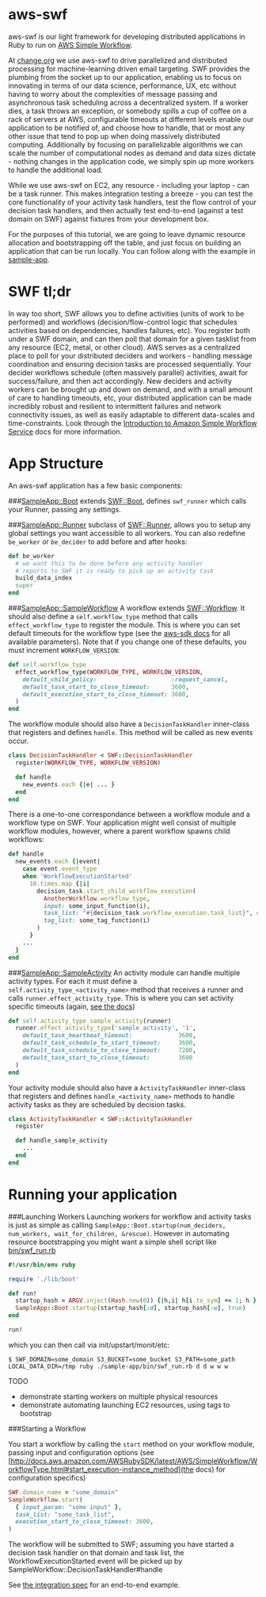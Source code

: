 aws-swf
==========

aws-swf is our light framework for developing distributed applications in Ruby to run on [AWS Simple Workflow](http://aws.amazon.com/swf/).

At [change.org](http://www.change.org) we use aws-swf to drive parallelized and distributed processing for machine-learning driven email targeting. SWF provides the plumbing from the socket up to our application, enabling us to focus on innovating in terms of our data science, performance, UX, etc without having to worry about the complexities of message passing and asynchronous task scheduling across a decentralized system. If a worker dies, a task throws an exception, or somebody spills a cup of coffee on a rack of servers at AWS, configurable timeouts at different levels enable our application to be notified of, and choose how to handle, that or most any other issue that tend to pop up when doing massively distributed computing. Additionally by focusing on parallelizable algorithms we can scale the number of computational nodes as demand and data sizes dictate - nothing changes in the application code, we simply spin up more workers to handle the additional load.

While we use aws-swf on EC2, any resource - including your laptop - can be a task runner. This makes integration testing a breeze - you can test the core functionality of your activity task handlers, test the flow control of your decision task handlers, and then actually test end-to-end (against a test domain on SWF) against fixtures from your development box.

For the purposes of this tutorial, we are going to leave dynamic resource allocation and bootstrapping off the table, and just focus on building an application that can be run locally. You can follow along with the example in [sample-app](sample-app/).

SWF tl;dr
=========
In way too short, SWF allows you to define activities (units of work to be performed) and workflows (decision/flow-control logic that schedules activities based on dependencies, handles failures, etc). You register both under a SWF domain, and can then poll that domain for a given tasklist from any resource (EC2, metal, or other cloud). AWS serves as a centralized place to poll for your distributed deciders and workers - handling message coordination and ensuring decision tasks are processed sequentially. Your decider workflows schedule (often massively parallel) activities, await for success/failure, and then act accordingly. New deciders and activity workers can be brought up and down on demand, and with a small amount of care to handling timeouts, etc, your distributed application can be made incredibly robust and resilient to intermittent failures and network connectivity issues, as well as easily adaptable to different data-scales and time-constraints. Look through the [Introduction to Amazon Simple Workflow Service](http://docs.aws.amazon.com/amazonswf/latest/developerguide/swf-dg-intro-to-swf.html) docs for more information.

App Structure
=========
An aws-swf application has a few basic components:


###[SampleApp::Boot](sample-app/lib/boot.rb)
extends [SWF::Boot](lib/swf/boot.rb), defines `swf_runner` which calls your Runner, passing any settings.

###[SampleApp::Runner](sample-app/lib/runner.rb)
subclass of [SWF::Runner](lib/swf/runner.rb), allows you to setup any global settings you want accessible to all workers. You can also redefine `be_worker` or `be_decider` to add before and after hooks:

```ruby
def be_worker
  # we want this to be done before any activity handler
  # reports to SWF it is ready to pick up an activity task
  build_data_index
  super
end
```

###[SampleApp::SampleWorkflow](sample-app/lib/sample_workflow.rb)
A workflow extends [SWF::Workflow](lib/workflows.rb). It should also define a `self.workflow_type` method that calls `effect_workflow_type` to register the module. This is where you can set default timeouts for the workflow type (see the [aws-sdk docs](http://docs.aws.amazon.com/AWSRubySDK/latest/AWS/SimpleWorkflow/WorkflowType.html) for all available parameters). Note that if you change one of these defaults, you must increment `WORKFLOW_VERSION`:

```ruby
def self.workflow_type
  effect_workflow_type(WORKFLOW_TYPE, WORKFLOW_VERSION,
    default_child_policy:                     :request_cancel,
    default_task_start_to_close_timeout:      3600,
    default_execution_start_to_close_timeout: 3600,
  )
end
```


The workflow module should also have a `DecisionTaskHandler` inner-class that registers and defines `handle`. This method will be called as new events occur.

```ruby
class DecisionTaskHandler < SWF::DecisionTaskHandler
  register(WORKFLOW_TYPE, WORKFLOW_VERSION)

  def handle
    new_events.each {|e| ... }
  end
end
```

There is a one-to-one correspondance between a workflow module and a workflow type on SWF. Your application might well consist of multiple workflow modules, however, where a parent workflow spawns child workflows:

```ruby
def handle
  new_events.each {|event|
    case event.event_type
    when 'WorkflowExecutionStarted'
      10.times.map {|i|
        decision_task.start_child_workflow_execution(
          AnotherWorkflow.workflow_type,
          input: some_input_function(i),
          task_list: "#{decision_task.workflow_execution.task_list}", # or change the task-list if you want, e.g., different hardware to pick up this child workflow
          tag_list: some_tag_function(i)
        )
      }
    ...
  }
end
```

###[SampleApp::SampleActivity](sample-app/lib/sample_activity.rb)
An activity module can handle multiple activity types. For each it must define a `self.activity_type_<activity_name>` method that receives a runner and calls `runner.effect_activity_type`. This is where you can set activity specific timeouts (again, [see the docs](http://docs.aws.amazon.com/AWSRubySDK/latest/AWS/SimpleWorkflow/ActivityType.html))

```ruby
def self.activity_type_sample_activity(runner)
  runner.effect_activity_type('sample_activity', '1',
    default_task_heartbeat_timeout:             3600,
    default_task_schedule_to_start_timeout:     3600,
    default_task_schedule_to_close_timeout:     7200,
    default_task_start_to_close_timeout:        3600
  )
end
```

Your activity module should also have a `ActivityTaskHandler` inner-class that registers and defines `handle_<activity_name>` methods to handle activity tasks as they are scheduled by decision tasks.

```ruby
class ActivityTaskHandler < SWF::ActivityTaskHandler
  register

  def handle_sample_activity
    ...
  end
end
```

Running your application
=====================

###Launching Workers
Launching workers for workflow and activity tasks is just as simple as calling `SampleApp::Boot.startup(num_deciders, num_workers, wait_for_children, &rescue)`. However in automating resource bootstrapping you might want a simple shell script like [bin/swf_run.rb](sample-app/bin/swf_run.rb)

```ruby
#!/usr/bin/env ruby

require './lib/boot'

def run!
  startup_hash = ARGV.inject(Hash.new(0)) {|h,i| h[i.to_sym] += 1; h }
  SampleApp::Boot.startup(startup_hash[:d], startup_hash[:w], true)
end

run!
```

which you can then call via init/upstart/monit/etc:

```
$ SWF_DOMAIN=some_domain S3_BUCKET=some_bucket S3_PATH=some_path LOCAL_DATA_DIR=/tmp ruby ./sample-app/bin/swf_run.rb d d w w w
```

TODO
- demonstrate starting workers on multiple physical resources
- demonstrate automating launching EC2 resources, using tags to bootstrap


###Starting a Workflow

You start a workflow by calling the `start` method on your workflow module, passing input and configuration options (see [http://docs.aws.amazon.com/AWSRubySDK/latest/AWS/SimpleWorkflow/WorkflowType.html#start_execution-instance_method](the docs) for configuration specifics)

```ruby
SWF.domain_name = "some_domain"
SampleWorkflow.start(
  { input_param: "some input" },
  task_list: "some_task_list",
  execution_start_to_close_timeout: 3600,
)
```

The workflow will be submitted to SWF; assuming you have started a decision task handler on that domain and task list, the WorkflowExecutionStarted event will be picked up by SampleWorkflow::DecisionTaskHandler#handle

See [the integration spec](sample-app/spec/integration/sample_workflow_spec.rb) for an end-to-end example.
